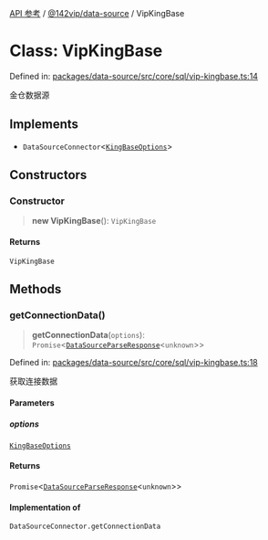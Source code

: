 [API 参考](../../../index.md) / [@142vip/data-source](../index.md) / VipKingBase

# Class: VipKingBase

Defined in: [packages/data-source/src/core/sql/vip-kingbase.ts:14](https://github.com/142vip/core-x/blob/15d5bc9ef4bece78c0e60bdf074a2d245f625100/packages/data-source/src/core/sql/vip-kingbase.ts#L14)

金仓数据源

## Implements

- `DataSourceConnector`\<[`KingBaseOptions`](../interfaces/KingBaseOptions.md)\>

## Constructors

### Constructor

> **new VipKingBase**(): `VipKingBase`

#### Returns

`VipKingBase`

## Methods

### getConnectionData()

> **getConnectionData**(`options`): `Promise`\<[`DataSourceParseResponse`](../interfaces/DataSourceParseResponse.md)\<`unknown`\>\>

Defined in: [packages/data-source/src/core/sql/vip-kingbase.ts:18](https://github.com/142vip/core-x/blob/15d5bc9ef4bece78c0e60bdf074a2d245f625100/packages/data-source/src/core/sql/vip-kingbase.ts#L18)

获取连接数据

#### Parameters

##### options

[`KingBaseOptions`](../interfaces/KingBaseOptions.md)

#### Returns

`Promise`\<[`DataSourceParseResponse`](../interfaces/DataSourceParseResponse.md)\<`unknown`\>\>

#### Implementation of

`DataSourceConnector.getConnectionData`
